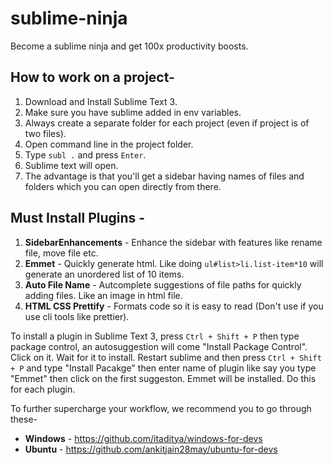 # sublime-ninja
Become a sublime ninja and get 100x productivity boosts.

## How to work on a project-

1. Download and Install Sublime Text 3.
1. Make sure you have sublime added in env variables.
1. Always create a separate folder for each project (even if project is of two files).
1. Open command line in the project folder.
1. Type `subl .` and press `Enter`.
1. Sublime text will open.
1. The advantage is that you'll get a sidebar having names of files and folders which you can open directly from there.



## Must Install Plugins -

1. **SidebarEnhancements** - Enhance the sidebar with features like rename file, move file etc.
1. **Emmet** - Quickly generate html. Like doing `ul#list>li.list-item*10` will generate an unordered list of 10 items.
1. **Auto File Name** - Autcomplete suggestions of file paths for quickly adding files. Like an image in html file.
1. **HTML CSS Prettify** - Formats code so it is easy to read (Don't use if you use cli tools like prettier).

To install a plugin in Sublime Text 3, press `Ctrl + Shift + P` then type package control, an autosuggestion will come "Install Package Control". Click on it. Wait for it to install. Restart sublime and then press `Ctrl + Shift + P` and type "Install Pacakge" then enter name of plugin like say you type "Emmet" then click on the first suggeston. Emmet will be installed. Do this for each plugin.


To further supercharge your workflow, we recommend you to go through these-

* **Windows** - https://github.com/itaditya/windows-for-devs
* **Ubuntu** - https://github.com/ankitjain28may/ubuntu-for-devs
